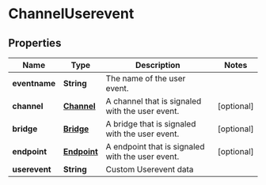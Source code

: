 
# ChannelUserevent

## Properties
Name | Type | Description | Notes
------------ | ------------- | ------------- | -------------
**eventname** | **String** | The name of the user event. | 
**channel** | [**Channel**](Channel.md) | A channel that is signaled with the user event. |  [optional]
**bridge** | [**Bridge**](Bridge.md) | A bridge that is signaled with the user event. |  [optional]
**endpoint** | [**Endpoint**](Endpoint.md) | A endpoint that is signaled with the user event. |  [optional]
**userevent** | **String** | Custom Userevent data | 



